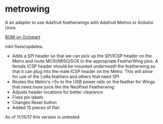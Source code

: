 # metrowing
A an adapter to use Adafruit featherwings with Adafruit Metros or Arduino Unos

[BOM on Octopart](https://octopart.com/bom-tool/s72yPqrf)

mkii fixes/updates:
* Adds a SPI header so that we can pick up the SPI/ICSP header on the Metro and route MOSI/MISO/SCK to the appropriate FeatherWing pins. A female ICSP header should be mounted *underneath* the featherwing so that it can plug into the male ICSP header on the Metro. This will allow for use of the LoRa feathers and others that need SPI
* Routes the Metro's +5v to the USB power rails on the feather for Wings that need more juice like the NeoPixel Featherwing
* Adjusts header locations for better clearance
* Fixes pin labels 
* Changes Reset button
* Added 15 pieces of flair

As of 11/15/17 this version is untested
